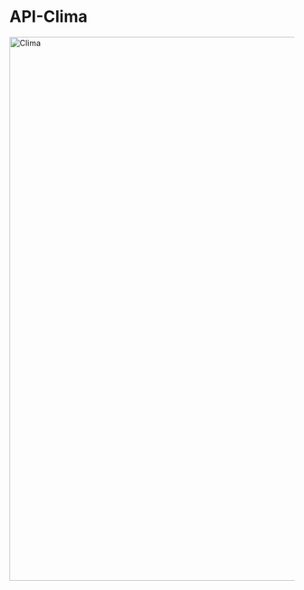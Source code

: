 # API-Clima


<img width="960" alt="Clima" src="https://github.com/pbvessoleck/API-Clima/assets/124009970/ba802410-e664-4b03-8a7f-41ed00e3c445">
